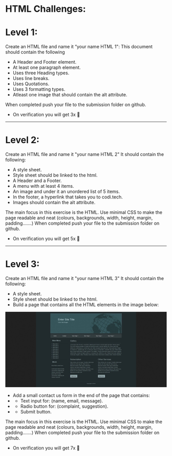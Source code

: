 
# HTML Challenges:

# Level 1:

Create an HTML file and name it “your name HTML 1":
This document should contain the following
* A Header and Footer element.
* At least one paragraph element.
* Uses three Heading types.
* Uses line breaks.
* Uses Quotations.
* Uses 3 formatting types.
* Atleast one image that should contain the alt attribute. 

When completed push your file to the submission folder on github.

* On verification you will get 3x 🔑

---------------
# Level 2:

Create an HTML file and name it "your name HTML 2"
It should contain the following:
* A style sheet.
* Style sheet should be linked to the html.
* A Header and a Footer.
* A menu with at least 4 items.
* An image and under it an unordered list of 5 items.
* In the footer, a hyperlink that takes you to codi.tech.
* Images should contain the alt attribute. 

The main focus in this exercise is the HTML. Use minimal CSS to make the page readable and neat (colours, backgrounds, width, height, margin, padding.......)
When completed push your file to the submission folder on github.

* On verification you will get 5x 🔑

-----------------



# Level 3:
Create an HTML file and name it "your name HTML 3"
It should contain the following:

* A style sheet.
* Style sheet should be linked to the html.
* Build a page that contains all the HTML elements in the image below:


![](./Assets/html_challenge_01.png)

* Add a small contact us form in the end of the page that contains:
* * Text input for: (name, email, message).
* * Radio button for: (complaint, suggestion). 
* * Submit button.

The main focus in this exercise is the HTML. Use minimal CSS to make the page readable and neat (colours, backgrounds, width, height, margin, padding.......)
When completed push your file to the submission folder on github.

* On verification you will get 7x 🔑

